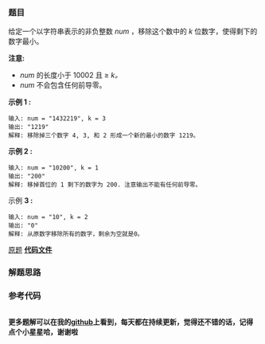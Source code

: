 ### 题目
给定一个以字符串表示的非负整数  _num_ ，移除这个数中的 _k_ 位数字，使得剩下的数字最小。

**注意:**

  * _num_ 的长度小于 10002 且 ≥ _k。_
  * _num_ 不会包含任何前导零。

**示例 1 :**

    
    
    输入: num = "1432219", k = 3
    输出: "1219"
    解释: 移除掉三个数字 4, 3, 和 2 形成一个新的最小的数字 1219。
    

**示例 2 :**

    
    
    输入: num = "10200", k = 1
    输出: "200"
    解释: 移掉首位的 1 剩下的数字为 200. 注意输出不能有任何前导零。
    

示例 **3 :**

    
    
    输入: num = "10", k = 2
    输出: "0"
    解释: 从原数字移除所有的数字，剩余为空就是0。
    

[原题](https://leetcode-cn.com/problems/remove-k-digits/)    **[代码文件]()**


### 解题思路




### 参考代码

```go


```




**更多题解可以在我的[github](https://github.com/LZH139/leetcode_Go)上看到，每天都在持续更新，觉得还不错的话，记得点个小星星哈，谢谢啦**
